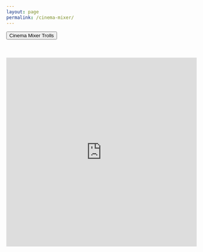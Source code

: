 ```yaml
---
layout: page
permalink: /cinema-mixer/
---
```


<button class="btn btn-danger center-block" type="button">Cinema Mixer Trolls</button>
<br>
<br>
<br>
<iframe src="https://drive.google.com/embeddedfolderview?id=1YhuX8rNl4OKjSdecJpUKGVV0yrBame_y#grid" width="100%" height="500" frameborder="0"></iframe>
